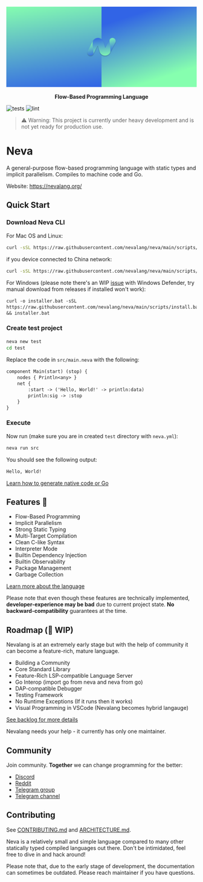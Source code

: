![Big Header](./assets/header/big.svg "Big header with nevalang logo")

**<p align="center">Flow-Based Programming Language</p>**

![tests](https://github.com/nevalang/neva/actions/workflows/test.yml/badge.svg?branch=main) ![lint](https://github.com/nevalang/neva/actions/workflows/lint.yml/badge.svg?branch=main)

> ⚠️ Warning: This project is currently under heavy development and is not yet ready for production use.

# Neva

A general-purpose flow-based programming language with static types and implicit parallelism. Compiles to machine code and Go.

Website: https://nevalang.org/

## Quick Start

### Download Neva CLI

For Mac OS and Linux:

```bash
curl -sSL https://raw.githubusercontent.com/nevalang/neva/main/scripts/install.sh | bash
```
if you device connected to China network:
```bash
curl -sSL https://raw.githubusercontent.com/nevalang/neva/main/scripts/install.sh | bash
```
For Windows (please note there's an WIP [issue](https://github.com/nevalang/neva/issues/499) with Windows Defender, try manual download from releases if installed won't work):

```batch
curl -o installer.bat -sSL https://raw.githubusercontent.com/nevalang/neva/main/scripts/install.bat && installer.bat
```

### Create test project

```bash
neva new test
cd test
```

Replace the code in `src/main.neva` with the following:

```neva
component Main(start) (stop) {
	nodes { Println<any> }
	net {
		:start -> ('Hello, World!' -> println:data)
		println:sig -> :stop
	}
}
```

### Execute

Now run (make sure you are in created `test` directory with `neva.yml`):

```bash
neva run src
```

You should see the following output:

```bash
Hello, World!
```

[Learn how to generate native code or Go](https://nevalang.org/docs/quick-start)

## Features 🚀

- Flow-Based Programming
- Implicit Parallelism
- Strong Static Typing
- Multi-Target Compilation
- Clean C-like Syntax
- Interpreter Mode
- Builtin Dependency Injection
- Builtin Observability
- Package Management
- Garbage Collection

[Learn more about the language](https://nevalang.org/docs/about)

Please note that even though these features are technically implemented, **developer-experience may be bad** due to current project state. **No backward-compatibility** guarantees at the time.

## Roadmap (🚧 WIP)

Nevalang is at an extremely early stage but with the help of community it can become a feature-rich, mature language.

- Building a Community
- Core Standard Library
- Feature-Rich LSP-compatible Language Server
- Go Interop (import go from neva and neva from go)
- DAP-compatible Debugger
- Testing Framework
- No Runtime Exceptions (If it runs then it works)
- Visual Programming in VSCode (Nevalang becomes hybrid langauge)

[See backlog for more details](https://github.com/orgs/nevalang/projects)

Nevalang needs your help - it currently has only one maintainer.

## Community

Join community. **Together** we can change programming for the better:

- [Discord](https://discord.gg/dmXbC79UuH)
- [Reddit](https://www.reddit.com/r/nevalang/)
- [Telegram group](https://t.me/+H1kRClL8ppI1MWJi)
- [Telegram channel](https://t.me/+H1kRClL8ppI1MWJi)

## Contributing

See [CONTRIBUTING.md](./CONTRIBUTING.md) and [ARCHITECTURE.md](./ARCHITECTURE.md).

Neva is a relatively small and simple language compared to many other statically typed compiled languages out there. Don't be intimidated, feel free to dive in and hack around!

Please note that, due to the early stage of development, the documentation can sometimes be outdated. Please reach maintainer if you have questions.
